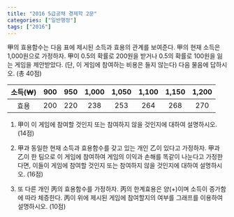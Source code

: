 ```yaml
---
title: "2016 5급공채 경제학 2문"
categories: ["일반행정"]
tags: ["2016"]
---
```


甲의 효용함수는 다음 표에 제시된 소득과 효용의 관계를 보여준다. 甲의 현재 소득은 1,000원으로 가정하자. 甲이 0.5의 확률로 200원을 받거나 0.5의 확률로 100원을 잃는 게임을 제안받았다. (단, 이 게임에 참여하는 비용은 들지 않는다) 다음 물음에 답하시오. (총 40점)

| 소득(₩) | 900 | 950 | 1,000 | 1,050 | 1,100 | 1,150 | 1,200 |
|:--------:|:---:|:---:|:-----:|:-----:|:-----:|:-----:|:-----:|
|   효용   | 200 | 220 |  238  |  253  |  264  |  268  |  270  |

1) 甲이 이 게임에 참여할 것인지 또는 참여하지 않을 것인지에 대하여 설명하시오. (14점)

2) 甲과 동일한 현재 소득과 효용함수를 갖고 있는 개인 乙이 있다고 가정하자. 甲과 乙이 한 팀으로 이 게임에 참여하여 게임의 이익과 손해를 똑같이 나눈다고 가정한다면, 이들이 게임에 참여할 것인지 또는 참여하지 않을 것인지에 대하여 설명하시오. (16점)

3) 또 다른 개인 丙의 효용함수를 가정하자. 丙의 한계효용은 양(+)이며 소득이 증가함에 따라 체증한다. 丙이 위에 제시된 게임에 참여할지의 여부를 그래프를 이용하여 설명하시오. (10점)

